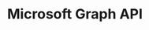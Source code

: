 ---
title: Microsoft Graph API
layout: home

hero:
  name: Microsoft Graph API
  text: Microsoft Graph API Vue3
  actions:
    - theme: brand
      text: Get Started
      link: /guide/
    - theme: alt
      text: View on GitHub
      link: 

#   image: https://raw.githubusercontent.com/aleversn/VFluent/master/examples/assert/logo/VFluent.png

features:
- title: Microsoft Graph API 
  details: Microsoft Graph API Power By Vue3
---